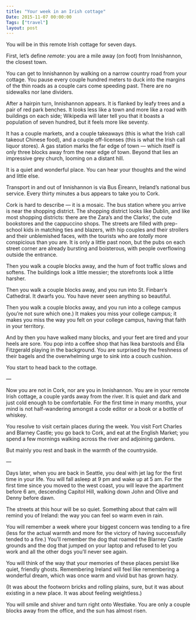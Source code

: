 ```yaml
---
title: "Your week in an Irish cottage"
Date: 2015-11-07 00:00:00
Tags: ["travel"]
layout: post
---
```


<p>You will be in this remote Irish cottage for seven days.</p>


<p>First, let’s define <em>remote</em>: you are a mile away (on foot) from Innishannon, the closest town.</p>


<p>You can get to Innishannon by walking on a narrow country road from your cottage.  You pause every couple hundred meters to duck into the margins of the thin roads as a couple cars come speeding past.  There are no sidewalks nor lane dividers.</p>


<p>After a hairpin turn, Innishannon appears.  It is flanked by leafy trees and a pair of red park benches.  It looks less like a town and more like a road with buildings on each side; Wikipedia will later tell you that it boasts a population of seven hundred, but it feels more like seventy.</p>


<p>It has a couple markets, and a couple takeaways (this is what the Irish call takeout Chinese food), and a couple off-licenses (this is what the Irish call liquor stores).  A gas station marks the far edge of town — which itself is only three blocks away from the near edge of town. Beyond that lies an impressive grey church, looming on a distant hill.</p>


<p>It is a quiet and wonderful place.  You can hear your thoughts and the wind and little else.</p>


<p>Transport in and out of Innishannon is via Bus Éireann, Ireland’s national bus service.  Every thirty minutes a bus appears to take you to Cork.</p>


<p>Cork is hard to describe — it is a mosaic.  The bus station where you arrive is near the shopping district.  The shopping district looks like Dublin, and like most shopping districts: there are the Zara’s and the Clarks’, the cute bookstores and the cappuccino shops.  The streets are filled with prep-school kids in matching ties and blazers, with hip couples and their strollers and their unblemished faces, with the tourists who are <em>totally</em> more conspicious than you are.  It is only a little past noon, but the pubs on each street corner are already bursting and boisterous, with people overflowing outside the entrance.</p>


<p>Then you walk a couple blocks away, and the hum of foot traffic slows and softens.  The buildings look a little messier; the storefronts look a little harsher.</p>


<p>Then you walk a couple blocks away, and you run into St. Finbarr’s Cathedral.  It dwarfs you.  You have never seen anything so beautiful.</p>


<p>Then you walk a couple blocks away, and you run into a college campus (you’re not sure which one.)  It makes you miss your college campus; it makes you miss the way you felt on your college campus, having that faith in your territory.</p>


<p>And by then you have walked many blocks, and your feet are tired and your heels are sore.  You pop into a coffee shop that has Ikea barstools and Ella Fitzgerald playing in the background.  You are surprised by the freshness of their bagels and the overwhelming urge to sink into a couch cushion.</p>


<p>You start to head back to the cottage.</p>


<p>—</p>


<p>Now you are not in Cork, nor are you in Innishannon.  You are in your remote Irish cottage, a couple yards away from the river.  It is quiet and dark and just cold enough to be comfortable.  For the first time in many months, your mind is not half-wandering amongst a code editor or a book or a bottle of whiskey.</p>


<p>You resolve to visit certain places during the week.  You visit Fort Charles and Blarney Castle; you go back to Cork, and eat at the English Market; you spend a few mornings walking across the river and adjoining gardens.</p>


<p>But mainly you rest and bask in the warmth of the countryside.</p>


<p>—</p>


<p>Days later, when you are back in Seattle, you deal with jet lag for the first time in your life.  You will fall asleep at 9 pm and wake up at 5 am. For the first time since you moved to the west coast, you will leave the apartment before 6 am, descending Capitol Hill, walking down John and Olive and Denny before dawn.</p>


<p>The streets at this hour will be so quiet.  Something about that calm will remind you of Ireland: the way you can feel so warm even in rain.</p>


<p>You will remember a week where your biggest concern was tending to a fire (less for the actual warmth and more for the victory of having successfully tended to a fire.)  You’ll remember the dog that roamed the Blarney Castle grounds and the dog that jumped on your laptop and refused to let you work and all the other dogs you’ll never see again.</p>


<p>You will think of the way that your memories of these places persist like quiet, friendly ghosts.  Remembering Ireland will feel like remembering a wonderful dream, which was once warm and vivid but has grown hazy.</p>


<p>(It was about the footworn bricks and rolling plains, sure, but it was about existing in a new place.  It was about feeling weightless.)</p>


<p>You will smile and shiver and turn right onto Westlake.  You are only a couple blocks away from the office, and the sun has almost risen.</p>
	